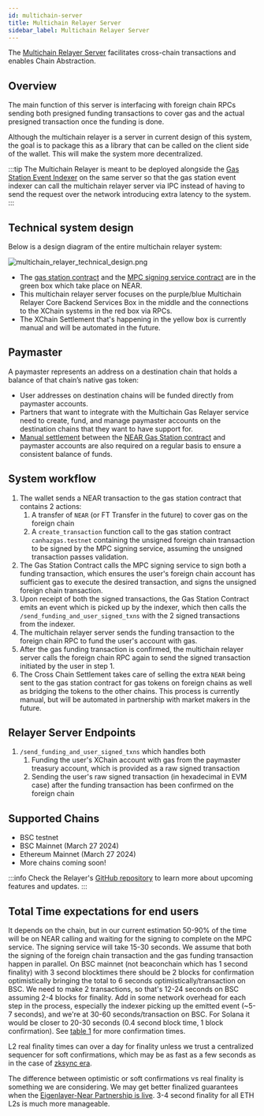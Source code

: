 ```yaml
---
id: multichain-server
title: Multichain Relayer Server
sidebar_label: Multichain Relayer Server
---
```


The [Multichain Relayer Server](https://github.com/near/multichain-relayer-server) facilitates cross-chain transactions and enables Chain Abstraction.

## Overview

The main function of this server is interfacing with foreign chain RPCs sending both presigned funding transactions to cover gas and the actual presigned transaction once the funding is done. 

Although the multichain relayer is a server in current design of this system, the goal is to package this as a library that can be called on the client side of the wallet. This will make the system more decentralized.

:::tip
The Multichain Relayer is meant to be deployed alongside the [Gas Station Event Indexer](https://github.com/near/gas-station-event-indexer) on the same server so that the gas station event indexer can call the multichain relayer server via IPC instead of having to send the request over the network introducing extra latency to the system.
:::

## Technical system design

Below is a design diagram of the entire multichain relayer system:

![multichain_relayer_technical_design.png](/docs/multichain_relayer_technical_design.png)

- The [gas station contract](https://github.com/near/multichain-gas-station-contract) and the [MPC signing service contract](https://github.com/near/mpc-recovery/tree/main/contract) are in the green box which take place on NEAR.
- This multichain relayer server focuses on the purple/blue Multichain Relayer Core Backend Services Box in the middle and the connections to the XChain systems in the red box via RPCs.
- The XChain Settlement that's happening in the yellow box is currently manual and will be automated in the future.

## Paymaster

A paymaster represents an address on a destination chain that holds a balance of that chain’s native gas token:
- User addresses on destination chains will be funded directly from paymaster accounts.
- Partners that want to integrate with the Multichain Gas Relayer service need to create, fund, and manage paymaster accounts on the destination chains that they want to have support for.
- [Manual settlement](gas-station.md#settlement) between the [NEAR Gas Station contract](gas-station.md) and paymaster accounts are also required on a regular basis to ensure a consistent balance of funds.

## System workflow

1. The wallet sends a NEAR transaction to the gas station contract that contains 2 actions:
   1. A transfer of `NEAR` (or FT Transfer in the future) to cover gas on the foreign chain
   2. A `create_transaction` function call to the gas station contract `canhazgas.testnet` containing the unsigned foreign chain transaction to be signed by the MPC signing service, assuming the unsigned transaction passes validation.
2. The Gas Station Contract calls the MPC signing service to sign both a funding transaction, which ensures the user's foreign chain account has sufficient gas to execute the desired transaction, and signs the unsigned foreign chain transaction.
3. Upon receipt of both the signed transactions, the Gas Station Contract emits an event which is picked up by the indexer, which then calls the `/send_funding_and_user_signed_txns` with the 2 signed transactions from the indexer.
4. The multichain relayer server sends the funding transaction to the foreign chain RPC to fund the user's account with gas.
5. After the gas funding transaction is confirmed, the multichain relayer server calls the foreign chain RPC again to send the signed transaction initiated by the user in step 1.
6. The Cross Chain Settlement takes care of selling the extra `NEAR` being sent to the gas station contract for gas tokens on foreign chains as well as bridging the tokens to the other chains. This process is currently manual, but will be automated in partnership with market makers in the future.

## Relayer Server Endpoints

1. `/send_funding_and_user_signed_txns` which handles both
   1. Funding the user's XChain account with gas from the paymaster treasury account, which is provided as a raw signed transaction
   2. Sending the user's raw signed transaction (in hexadecimal in EVM case) after the funding transaction has been confirmed on the foreign chain

## Supported Chains

- BSC testnet
- BSC Mainnet (March 27 2024)
- Ethereum Mainnet (March 27 2024)
- More chains coming soon!

:::info
Check the Relayer's [GitHub repository](https://github.com/near/multichain-relayer-server) to learn more about upcoming features and updates.
:::

## Total Time expectations for end users

It depends on the chain, but in our current estimation 50-90% of the time will be on NEAR calling and waiting for the signing to complete on the MPC service. 
The signing service will take 15-30 seconds. 
We assume that both the signing of the foreign chain transaction and the gas funding transaction happen in parallel. 
On BSC mainnet (not beaconchain which has 1 second finality) with 3 second blocktimes there should be 2 blocks for confirmation optimistically bringing the total to 6 seconds optimistically/transaction on BSC. 
We need to make 2 transactions, so that's 12-24 seconds on BSC assuming 2-4 blocks for finality. Add in some network overhead for each step in the process, especially the indexer picking up the emitted event (~5-7 seconds), and we're at 30-60 seconds/transaction on BSC. 
For Solana it would be closer to 20-30 seconds (0.4 second block time, 1 block confirmation). See [table 1](https://usa.visa.com/solutions/crypto/deep-dive-on-solana.html) for more confirmation times. 

L2 real finality times can over a day for finality unless we trust a centralized sequencer for soft confirmations, which may be as fast as a few seconds as in the case of [zksync era](https://era.zksync.io/docs/reference/concepts/finality.html#instant-confirmations).

The difference between optimistic or soft confirmations vs real finality is something we are considering. We may get better finalized guarantees when the [Eigenlayer-Near Partnership is live](https://pages.near.org/blog/near-foundation-and-eigen-labs-partner-to-enable-faster-cheaper-web3-transactions-for-ethereum-rollups-via-eigenlayer/). 3-4 second finality for all ETH L2s is much more manageable.
